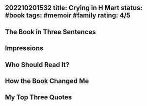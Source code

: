 202210201532
title: Crying in H Mart
status: #book
tags: #memoir #family
rating: 4/5
---

## The Book in Three Sentences

## Impressions

## Who Should Read It?

## How the Book Changed Me

## My Top Three Quotes